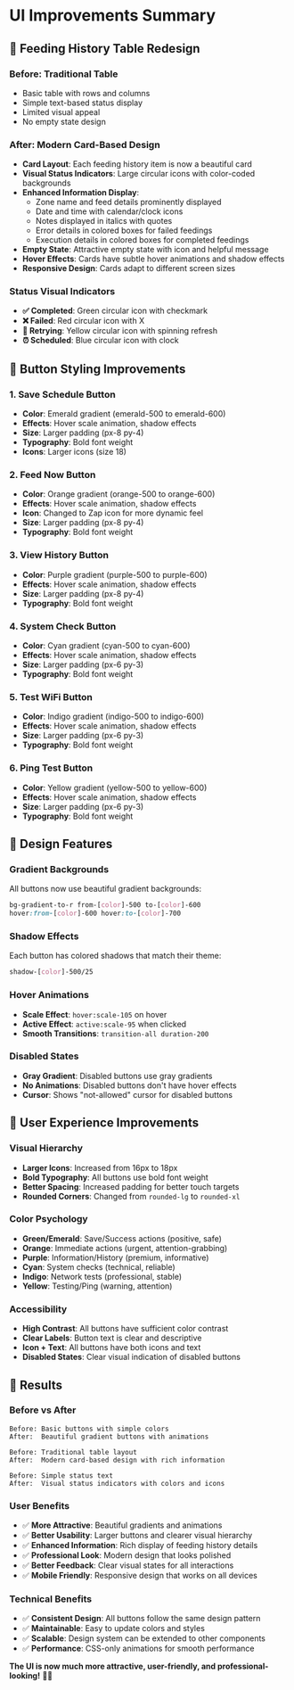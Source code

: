 # UI Improvements Summary

## 🎨 **Feeding History Table Redesign**

### **Before: Traditional Table**
- Basic table with rows and columns
- Simple text-based status display
- Limited visual appeal
- No empty state design

### **After: Modern Card-Based Design**
- **Card Layout**: Each feeding history item is now a beautiful card
- **Visual Status Indicators**: Large circular icons with color-coded backgrounds
- **Enhanced Information Display**: 
  - Zone name and feed details prominently displayed
  - Date and time with calendar/clock icons
  - Notes displayed in italics with quotes
  - Error details in colored boxes for failed feedings
  - Execution details in colored boxes for completed feedings
- **Empty State**: Attractive empty state with icon and helpful message
- **Hover Effects**: Cards have subtle hover animations and shadow effects
- **Responsive Design**: Cards adapt to different screen sizes

### **Status Visual Indicators**
- **✅ Completed**: Green circular icon with checkmark
- **❌ Failed**: Red circular icon with X
- **🔄 Retrying**: Yellow circular icon with spinning refresh
- **⏰ Scheduled**: Blue circular icon with clock

## 🎯 **Button Styling Improvements**

### **1. Save Schedule Button**
- **Color**: Emerald gradient (emerald-500 to emerald-600)
- **Effects**: Hover scale animation, shadow effects
- **Size**: Larger padding (px-8 py-4)
- **Typography**: Bold font weight
- **Icons**: Larger icons (size 18)

### **2. Feed Now Button**
- **Color**: Orange gradient (orange-500 to orange-600)
- **Effects**: Hover scale animation, shadow effects
- **Icon**: Changed to Zap icon for more dynamic feel
- **Size**: Larger padding (px-8 py-4)
- **Typography**: Bold font weight

### **3. View History Button**
- **Color**: Purple gradient (purple-500 to purple-600)
- **Effects**: Hover scale animation, shadow effects
- **Size**: Larger padding (px-8 py-4)
- **Typography**: Bold font weight

### **4. System Check Button**
- **Color**: Cyan gradient (cyan-500 to cyan-600)
- **Effects**: Hover scale animation, shadow effects
- **Size**: Larger padding (px-6 py-3)
- **Typography**: Bold font weight

### **5. Test WiFi Button**
- **Color**: Indigo gradient (indigo-500 to indigo-600)
- **Effects**: Hover scale animation, shadow effects
- **Size**: Larger padding (px-6 py-3)
- **Typography**: Bold font weight

### **6. Ping Test Button**
- **Color**: Yellow gradient (yellow-500 to yellow-600)
- **Effects**: Hover scale animation, shadow effects
- **Size**: Larger padding (px-6 py-3)
- **Typography**: Bold font weight

## 🎨 **Design Features**

### **Gradient Backgrounds**
All buttons now use beautiful gradient backgrounds:
```css
bg-gradient-to-r from-[color]-500 to-[color]-600
hover:from-[color]-600 hover:to-[color]-700
```

### **Shadow Effects**
Each button has colored shadows that match their theme:
```css
shadow-[color]-500/25
```

### **Hover Animations**
- **Scale Effect**: `hover:scale-105` on hover
- **Active Effect**: `active:scale-95` when clicked
- **Smooth Transitions**: `transition-all duration-200`

### **Disabled States**
- **Gray Gradient**: Disabled buttons use gray gradients
- **No Animations**: Disabled buttons don't have hover effects
- **Cursor**: Shows "not-allowed" cursor for disabled buttons

## 📱 **User Experience Improvements**

### **Visual Hierarchy**
- **Larger Icons**: Increased from 16px to 18px
- **Bold Typography**: All buttons use bold font weight
- **Better Spacing**: Increased padding for better touch targets
- **Rounded Corners**: Changed from `rounded-lg` to `rounded-xl`

### **Color Psychology**
- **Green/Emerald**: Save/Success actions (positive, safe)
- **Orange**: Immediate actions (urgent, attention-grabbing)
- **Purple**: Information/History (premium, informative)
- **Cyan**: System checks (technical, reliable)
- **Indigo**: Network tests (professional, stable)
- **Yellow**: Testing/Ping (warning, attention)

### **Accessibility**
- **High Contrast**: All buttons have sufficient color contrast
- **Clear Labels**: Button text is clear and descriptive
- **Icon + Text**: All buttons have both icons and text
- **Disabled States**: Clear visual indication of disabled buttons

## 🎉 **Results**

### **Before vs After**
```
Before: Basic buttons with simple colors
After:  Beautiful gradient buttons with animations

Before: Traditional table layout
After:  Modern card-based design with rich information

Before: Simple status text
After:  Visual status indicators with colors and icons
```

### **User Benefits**
- ✅ **More Attractive**: Beautiful gradients and animations
- ✅ **Better Usability**: Larger buttons and clearer visual hierarchy
- ✅ **Enhanced Information**: Rich display of feeding history details
- ✅ **Professional Look**: Modern design that looks polished
- ✅ **Better Feedback**: Clear visual states for all interactions
- ✅ **Mobile Friendly**: Responsive design that works on all devices

### **Technical Benefits**
- ✅ **Consistent Design**: All buttons follow the same design pattern
- ✅ **Maintainable**: Easy to update colors and styles
- ✅ **Scalable**: Design system can be extended to other components
- ✅ **Performance**: CSS-only animations for smooth performance

**The UI is now much more attractive, user-friendly, and professional-looking!** 🎨✨
